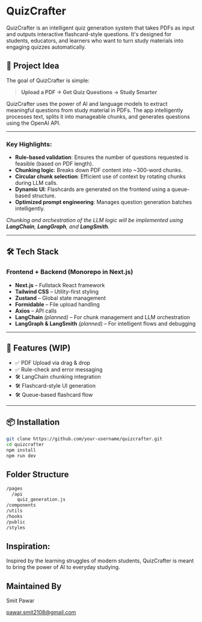 # QuizCrafter 

QuizCrafter is an intelligent quiz generation system that takes PDFs as input and outputs interactive flashcard-style questions. It's designed for students, educators, and learners who want to turn study materials into engaging quizzes automatically.

## 🚀 Project Idea

The goal of QuizCrafter is simple:
> **Upload a PDF → Get Quiz Questions → Study Smarter**

QuizCrafter uses the power of AI and language models to extract meaningful questions from study material in PDFs. The app intelligently processes text, splits it into manageable chunks, and generates questions using the OpenAI API.

---

### Key Highlights:
- **Rule-based validation**: Ensures the number of questions requested is feasible (based on PDF length).
- **Chunking logic**: Breaks down PDF content into ~300-word chunks.
- **Circular chunk selection**: Efficient use of context by rotating chunks during LLM calls.
- **Dynamic UI**: Flashcards are generated on the frontend using a queue-based structure.
- **Optimized prompt engineering**: Manages question generation batches intelligently.

_Chunking and orchestration of the LLM logic will be implemented using **LangChain**, **LangGraph**, and **LangSmith**._

---

## 🛠 Tech Stack

### Frontend + Backend (Monorepo in Next.js)

- **Next.js** – Fullstack React framework
- **Tailwind CSS** – Utility-first styling
- **Zustand** – Global state management
- **Formidable** – File upload handling
- **Axios** – API calls
- **LangChain** *(planned)* – For chunk management and LLM orchestration
- **LangGraph & LangSmith** *(planned)* – For intelligent flows and debugging

---

## 🧪 Features (WIP)

- ✅ PDF Upload via drag & drop
- ✅ Rule-check and error messaging
- 🛠️ LangChain chunking integration
- 🛠️ Flashcard-style UI generation
- 🛠️ Queue-based flashcard flow

---

## 📦 Installation

```bash
git clone https://github.com/your-username/quizcrafter.git
cd quizcrafter
npm install
npm run dev
```

## Folder Structure

```bash
/pages
  /api
    quiz_generation.js
/components
/utils
/hooks
/public
/styles
```

## Inspiration:

Inspired by the learning struggles of modern students, QuizCrafter is meant to bring the power of AI to everyday studying.

## Maintained By 

Smit Pawar

pawar.smit2108@gmail.com

